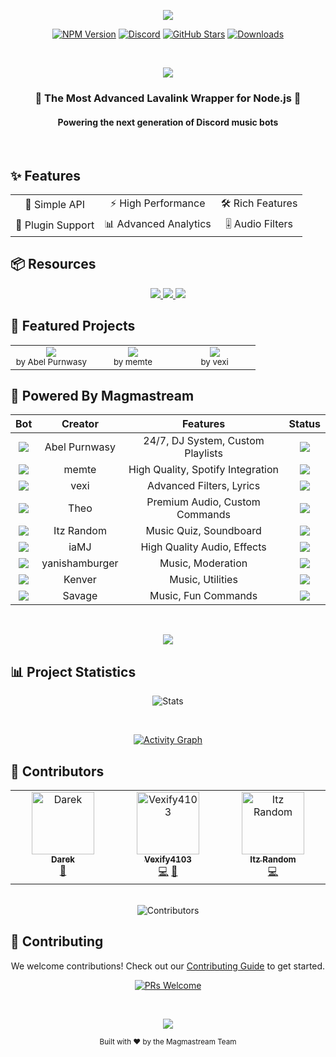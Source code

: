 <div align="center">

<p align="center">
  <img src="https://capsule-render.vercel.app/api?type=waving&color=gradient&height=300&section=header&text=Magmastream&fontSize=90&fontAlignY=35&animation=twinkling&fontColor=gradient&desc=Next-Generation%20Lavalink%20Wrapper&descSize=25&descAlignY=60" />
</p>

[![NPM Version](https://img.shields.io/npm/v/magmastream?color=00DDB3&label=Magmastream&style=for-the-badge&logo=npm)](https://www.npmjs.com/package/magmastream)
[![Discord](https://img.shields.io/discord/1094407402807742515?color=5865F2&logo=discord&logoColor=white&style=for-the-badge)](https://discord.gg/HV59Z3zEjt)
[![GitHub Stars](https://img.shields.io/github/stars/Magmastream-NPM/magmastream?color=yellow&style=for-the-badge&logo=github)](https://github.com/Magmastream-NPM/magmastream/stargazers)
[![Downloads](https://img.shields.io/npm/dt/magmastream.svg?style=for-the-badge&color=FF6B6B)](https://www.npmjs.com/package/magmastream)

<br />

<p align="center">
  <img src="https://readme-typing-svg.herokuapp.com?font=Fira+Code&duration=3000&pause=1000&color=00DDB3&center=true&vCenter=true&width=435&lines=Powerful+Audio+Streaming;Optimized+for+Lavalink+v4;Feature-Rich+API;Seamless+Integration" />
</p>

</div>

<div align="center">
  <h3>🎵 The Most Advanced Lavalink Wrapper for Node.js 🚀</h3>
  <h4>Powering the next generation of Discord music bots</h4>
</div>

<br />

## ✨ Features

<div align="center">
  <table>
    <tr>
      <td align="center">🎯 Simple API</td>
      <td align="center">⚡ High Performance</td>
      <td align="center">🛠️ Rich Features</td>
    </tr>
    <tr>
      <td align="center">🔌 Plugin Support</td>
      <td align="center">📊 Advanced Analytics</td>
      <td align="center">🎚️ Audio Filters</td>
    </tr>
  </table>
</div>

## 📦 Resources

<div align="center">
  <a href="https://docs.magmastream.com">
    <img src="https://img.shields.io/badge/Documentation-00DDB3?style=for-the-badge&logo=bookstack&logoColor=white" />
  </a>
  <a href="https://github.com/Magmastream-NPM/magmastream_basics_bot">
    <img src="https://img.shields.io/badge/Example_Bot-5865F2?style=for-the-badge&logo=discord&logoColor=white" />
  </a>
  <a href="https://discord.gg/HV59Z3zEjt">
    <img src="https://img.shields.io/badge/Support_Server-FF6B6B?style=for-the-badge&logo=discord&logoColor=white" />
  </a>
</div>

## 🌟 Featured Projects

<div align="center">
<table>
<tr>
<td align="center" width="33%">
  <img src="https://img.shields.io/badge/Lava_Jukebox-FF6B6B?style=for-the-badge&logo=discord&logoColor=white" /><br />
  <sub>by Abel Purnwasy</sub>
</td>
<td align="center" width="33%">
  <img src="https://img.shields.io/badge/Stal-00DDB3?style=for-the-badge&logo=discord&logoColor=white" /><br />
  <sub>by memte</sub>
</td>
<td align="center" width="33%">
  <img src="https://img.shields.io/badge/Lunio-5865F2?style=for-the-badge&logo=discord&logoColor=white" /><br />
  <sub>by vexi</sub>
</td>
</tr>
</table>
</div>

## 🤖 Powered By Magmastream

<div align="center">
<table>
<thead>
  <tr>
    <th align="center">Bot</th>
    <th align="center">Creator</th>
    <th align="center">Features</th>
    <th align="center">Status</th>
  </tr>
</thead>
<tbody>
  <tr>
    <td align="center">
      <a href="https://discord.com/api/oauth2/authorize?client_id=887651843742793779&permissions=-1&redirect_uri=https%3A%2F%2Fdiscord.gg%2F4ZaXbbYSTZ&response_type=code&scope=guilds.join%20bot%20applications.commands">
        <img src="https://img.shields.io/badge/Lava_Jukebox-FF6B6B?style=for-the-badge&logo=discord&logoColor=white" />
      </a>
    </td>
    <td align="center">Abel Purnwasy</td>
    <td align="center">24/7, DJ System, Custom Playlists</td>
    <td align="center"><img src="https://img.shields.io/badge/online-brightgreen?style=flat-square&logo=discord" /></td>
  </tr>
  <tr>
    <td align="center">
      <a href="https://discord.com/oauth2/authorize?client_id=923938180263182356&scope=bot%20applications.commands&permissions=27648861246">
        <img src="https://img.shields.io/badge/Stal-00DDB3?style=for-the-badge&logo=discord&logoColor=white" />
      </a>
    </td>
    <td align="center">memte</td>
    <td align="center">High Quality, Spotify Integration</td>
    <td align="center"><img src="https://img.shields.io/badge/online-brightgreen?style=flat-square&logo=discord" /></td>
  </tr>
  <tr>
    <td align="center">
      <a href="https://discord.com/api/oauth2/authorize?client_id=945030475779551415&permissions=61991952&scope=bot+applications.commands">
        <img src="https://img.shields.io/badge/Lunio-5865F2?style=for-the-badge&logo=discord&logoColor=white" />
      </a>
    </td>
    <td align="center">vexi</td>
    <td align="center">Advanced Filters, Lyrics</td>
    <td align="center"><img src="https://img.shields.io/badge/online-brightgreen?style=flat-square&logo=discord" /></td>
  </tr>
  <tr>
    <td align="center">
      <a href="https://discord.com/oauth2/authorize?client_id=1109751797549105176&permissions=968552214080&scope=bot+applications.commands">
        <img src="https://img.shields.io/badge/JukeDisc-FF6B6B?style=for-the-badge&logo=discord&logoColor=white" />
      </a>
    </td>
    <td align="center">Theo</td>
    <td align="center">Premium Audio, Custom Commands</td>
    <td align="center"><img src="https://img.shields.io/badge/online-brightgreen?style=flat-square&logo=discord" /></td>
  </tr>
  <tr>
    <td align="center">
      <a href="https://discord.com/oauth2/authorize?client_id=923529398425096193&permissions=12888394808&redirect_uri=https%3A%2F%2Fdiscord.gg%2Fcool-music-support-925619107460698202&response_type=code&scope=bot%20identify%20applications.commands">
        <img src="https://img.shields.io/badge/Cool_Music-00DDB3?style=for-the-badge&logo=discord&logoColor=white" />
      </a>
    </td>
    <td align="center">Itz Random</td>
    <td align="center">Music Quiz, Soundboard</td>
    <td align="center"><img src="https://img.shields.io/badge/online-brightgreen?style=flat-square&logo=discord" /></td>
  </tr>
  <tr>
    <td align="center">
      <a href="https://dsc.gg/sndy">
        <img src="https://img.shields.io/badge/Soundy-5865F2?style=for-the-badge&logo=discord&logoColor=white" />
      </a>
    </td>
    <td align="center">iaMJ</td>
    <td align="center">High Quality Audio, Effects</td>
    <td align="center"><img src="https://img.shields.io/badge/online-brightgreen?style=flat-square&logo=discord" /></td>
  </tr>
  <tr>
    <td align="center">
      <a href="https://discord.com/oauth2/authorize?client_id=1049314312776335390">
        <img src="https://img.shields.io/badge/HamBot-FF6B6B?style=for-the-badge&logo=discord&logoColor=white" />
      </a>
    </td>
    <td align="center">yanishamburger</td>
    <td align="center">Music, Moderation</td>
    <td align="center"><img src="https://img.shields.io/badge/online-brightgreen?style=flat-square&logo=discord" /></td>
  </tr>
  <tr>
    <td align="center">
      <a href="https://discord.com/oauth2/authorize?client_id=1277180179273482280&permissions=572851999731703&response_type=code&redirect_uri=https%3A%2F%2Fdiscord.gg%2Ftn3nbFB8nX&integration_type=0&scope=identify+applications.commands+bot">
        <img src="https://img.shields.io/badge/Miyu-00DDB3?style=for-the-badge&logo=discord&logoColor=white" />
      </a>
    </td>
    <td align="center">Kenver</td>
    <td align="center">Music, Utilities</td>
    <td align="center"><img src="https://img.shields.io/badge/online-brightgreen?style=flat-square&logo=discord" /></td>
  </tr>
  <tr>
    <td align="center">
      <a href="https://discord.com/oauth2/authorize?client_id=823703707522433054&permissions=8&scope=bot%20applications.commands">
        <img src="https://img.shields.io/badge/Savage_Bot-5865F2?style=for-the-badge&logo=discord&logoColor=white" />
      </a>
    </td>
    <td align="center">Savage</td>
    <td align="center">Music, Fun Commands</td>
    <td align="center"><img src="https://img.shields.io/badge/online-brightgreen?style=flat-square&logo=discord" /></td>
  </tr>
</tbody>
</table>

<br />

<p align="center">
  <a href="https://github.com/Magmastream-NPM/magmastream/pulls">
    <img src="https://img.shields.io/badge/Add_Your_Bot-5865F2?style=for-the-badge&logo=github&logoColor=white" />
  </a>
</p>

</div>

## 📊 Project Statistics

<div align="center">

![Stats](https://repobeats.axiom.co/api/embed/e46896cea6c7ad6648effe4d7868ffa3fef0151b.svg "Repobeats analytics image")

<br />

[![Activity Graph](https://activity-graph.herokuapp.com/graph?username=Magmastream-NPM&theme=github&hide_border=true&bg_color=0D1117&line=00DDB3&point=FFFFFF)](https://github.com/Magmastream-NPM/magmastream)

</div>

## 👥 Contributors

<div align="center">

<!-- ALL-CONTRIBUTORS-LIST:START -->
<table>
  <tbody>
    <tr>
      <td align="center" valign="top" width="14.28%">
        <a href="https://discord.gg/JCaTDJRz7P">
          <img src="https://avatars.githubusercontent.com/u/58607083?v=4?s=100" width="100px;" alt="Darek"/>
          <br />
          <sub><b>Darek</b></sub>
        </a>
        <br />
        <a href="#doc-realdarek" title="Documentation">📖</a>
      </td>
      <td align="center" valign="top" width="14.28%">
        <a href="https://github.com/Vexify4103">
          <img src="https://avatars.githubusercontent.com/u/47192617?v=4?s=100" width="100px;" alt="Vexify4103"/>
          <br />
          <sub><b>Vexify4103</b></sub>
        </a>
        <br />
        <a href="#code-Vexify4103" title="Code">💻</a> 
        <a href="#doc-Vexify4103" title="Documentation">📖</a>
      </td>
      <td align="center" valign="top" width="14.28%">
        <a href="https://github.com/ItzRandom23">
          <img src="https://avatars.githubusercontent.com/u/100831398?v=4?s=100" width="100px;" alt="Itz Random"/>
          <br />
          <sub><b>Itz Random</b></sub>
        </a>
        <br />
        <a href="#code-ItzRandom23" title="Code">💻</a>
      </td>
    </tr>
  </tbody>
</table>
<!-- ALL-CONTRIBUTORS-LIST:END -->

<br />

<img src="https://contributers.code-fy.tech/Magmastream-NPM?yousuck" alt="Contributors" />

</div>

## 🤝 Contributing

<div align="center">

We welcome contributions! Check out our [Contributing Guide](CONTRIBUTING.md) to get started.

[![PRs Welcome](https://img.shields.io/badge/PRs-welcome-brightgreen.svg?style=for-the-badge)](CONTRIBUTING.md)

</div>

<div align="center">

<br />

<p align="center">
  <img src="https://capsule-render.vercel.app/api?type=waving&color=gradient&height=100&section=footer" />
</p>

<sub>Built with ❤️ by the Magmastream Team</sub>

</div>
